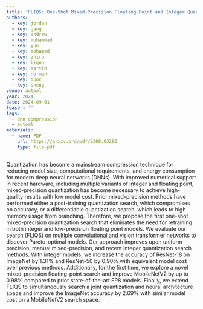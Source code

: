 ```yaml
---
title: 'FLIQS: One-Shot Mixed-Precision Floating-Point and Integer Quantization Search'
authors:
  - key: jordan
  - key: gang
  - key: andrew
  - key: muhammad
  - key: yun
  - key: mohamed
  - key: zhiru
  - key: liqun
  - key: martin
  - key: norman
  - key: quoc
  - key: sheng
venue: automl
year: 2024
date: 2024-09-01
teaser: ''
tags:
  - dnn compression
  - automl
materials:
  - name: PDF
    url: https://arxiv.org/pdf/2308.03290
    type: file-pdf
---
```

Quantization has become a mainstream compression technique for reducing model size, computational requirements, and energy consumption for modern deep neural networks (DNNs). With improved numerical support in recent hardware, including multiple variants of integer and floating point, mixed-precision quantization has become necessary to achieve high-quality results with low model cost. Prior mixed-precision methods have performed either a post-training quantization search, which compromises on accuracy, or a differentiable quantization search, which leads to high memory usage from branching. Therefore, we propose the first one-shot mixed-precision quantization search that eliminates the need for retraining in both integer and low-precision floating point models. We evaluate our search (FLIQS) on multiple convolutional and vision transformer networks to discover Pareto-optimal models. Our approach improves upon uniform precision, manual mixed-precision, and recent integer quantization search methods. With integer models, we increase the accuracy of ResNet-18 on ImageNet by 1.31% and ResNet-50 by 0.90% with equivalent model cost over previous methods. Additionally, for the first time, we explore a novel mixed-precision floating-point search and improve MobileNetV2 by up to 0.98% compared to prior state-of-the-art FP8 models. Finally, we extend FLIQS to simultaneously search a joint quantization and neural architecture space and improve the ImageNet accuracy by 2.69% with similar model cost on a MobileNetV2 search space.
